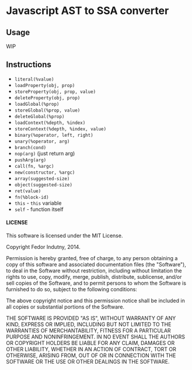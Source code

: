 # Javascript AST to SSA converter

## Usage

WIP

## Instructions

* `literal(%value)`
* `loadProperty(obj, prop)`
* `storeProperty(obj, prop, value)`
* `deleteProperty(obj, prop)`
* `loadGlobal(%prop)`
* `storeGlobal(%prop, value)`
* `deleteGlobal(%prop)`
* `loadContext(%depth, %index)`
* `storeContext(%depth, %index, value)`
* `binary(%operator, left, right)`
* `unary(%operator, arg)`
* `branch(cond)`
* `nop(arg)` (just return arg)
* `pushArg(arg)`
* `call(fn, %argc)`
* `new(constructor, %argc)`
* `array(suggested-size)`
* `object(suggested-size)`
* `ret(value)`
* `fn(%block-id)`
* `this` - `this` variable
* `self` - function itself

#### LICENSE

This software is licensed under the MIT License.

Copyright Fedor Indutny, 2014.

Permission is hereby granted, free of charge, to any person obtaining a
copy of this software and associated documentation files (the
"Software"), to deal in the Software without restriction, including
without limitation the rights to use, copy, modify, merge, publish,
distribute, sublicense, and/or sell copies of the Software, and to permit
persons to whom the Software is furnished to do so, subject to the
following conditions:

The above copyright notice and this permission notice shall be included
in all copies or substantial portions of the Software.

THE SOFTWARE IS PROVIDED "AS IS", WITHOUT WARRANTY OF ANY KIND, EXPRESS
OR IMPLIED, INCLUDING BUT NOT LIMITED TO THE WARRANTIES OF
MERCHANTABILITY, FITNESS FOR A PARTICULAR PURPOSE AND NONINFRINGEMENT. IN
NO EVENT SHALL THE AUTHORS OR COPYRIGHT HOLDERS BE LIABLE FOR ANY CLAIM,
DAMAGES OR OTHER LIABILITY, WHETHER IN AN ACTION OF CONTRACT, TORT OR
OTHERWISE, ARISING FROM, OUT OF OR IN CONNECTION WITH THE SOFTWARE OR THE
USE OR OTHER DEALINGS IN THE SOFTWARE.
